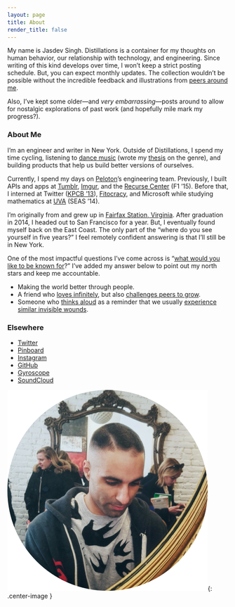 ```yaml
---
layout: page
title: About
render_title: false
---
```


My name is Jasdev Singh. Distillations is a container for my thoughts on human be­hav­ior, our relationship with technology, and engineering. Since writing of this kind develops over time, I won’t keep a strict posting schedule. But, you can expect monthly updates. The collection wouldn’t be possible without the incredible feedback and illustrations from [peers around me](/village).

Also, I’ve kept some older—and _very embarrassing_—posts around to allow for nostalgic explorations of past work (and hopefully mile mark my progress?).

### About Me

I’m an engineer and writer in New York. Outside of Distillations, I spend my time cycling, listening to [dance music](https://soundcloud.com/jasdev-singh) (wrote my [thesis](https://www.youtube.com/watch?v=irAFO2rGvTg) on the genre), and building products that help us build better versions of ourselves.

Currently, I spend my days on [Peloton](https://www.onepeloton.com/)’s engineering team. Previously, I built APIs and apps at [Tumblr](https://www.tumblr.com/), [Imgur](https://imgur.com/), and the [Recurse Center](https://www.recurse.com/scout/click?t=bb4cdf5d8bb2835f896d762d5b51cecb) (F1 ’15). Before that, I interned at Twitter ([KPCB ’13](http://kpcbfellows.com/)), [Fitocracy](https://twitter.com/jasdev/status/641428685275447296), and Microsoft while studying mathematics at [UVA](http://www.virginia.edu/) (SEAS ’14).

I’m originally from and grew up in [Fairfax Station, Virginia](http://en.wikipedia.org/wiki/Fairfax_Station,_Virginia). After graduation in 2014, I headed out to San Francisco for a year. But, I eventually found myself back on the East Coast. The only part of the “where do you see yourself in five years?” I feel remotely confident answering is that I’ll still be in New York.

One of the most impactful questions I’ve come across is “[what would you like to be known for](https://overcast.fm/+Fg9IeSC2o/0:37)?” I’ve added my answer below to point out my north stars and keep me accountable.

- Making the world better through people.
- A friend who [loves infinitely](https://github.com/Jasdev/thoughts/blame/181dbeacaf083497ad10f080247a2e5b9b4af401/core-values.md#L7), but also [challenges peers to grow](https://twitter.com/jasdev/status/869938469153492999).
- Someone who [thinks aloud](/thoughts) as a reminder that we usually [experience similar invisible wounds](https://twitter.com/jasdev/status/784511992618971136).

### Elsewhere

- [Twitter](https://twitter.com/jasdev)
- [Pinboard](https://pinboard.in/u:jasdev)
- [Instagram](https://www.instagram.com/jasdev/)
- [GitHub](https://github.com/jasdev)
- [Gyroscope](https://gyrosco.pe/jasdev/helix/)
- [SoundCloud](https://soundcloud.com/jasdev-singh)

![](/public/images/about-pic.png){: .center-image }
